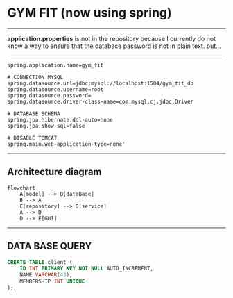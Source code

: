 # GYM FIT (now using spring)

---

**application.properties** is not in the repository because I currently do not know a way to ensure that the database password is not in plain text. but...

---
``` 
spring.application.name=gym_fit

# CONNECTION MYSQL
spring.datasource.url=jdbc:mysql://localhost:1504/gym_fit_db
spring.datasource.username=root
spring.datasource.password=
spring.datasource.driver-class-name=com.mysql.cj.jdbc.Driver

# DATABASE SCHEMA
spring.jpa.hibernate.ddl-auto=none
spring.jpa.show-sql=false

# DISABLE TOMCAT
spring.main.web-application-type=none'

``` 
---
## Architecture diagram 
```mermaid
flowchart
    A[model] --> B[dataBase]
    B --> A
    C[repository] --> D[service]
    A --> D
    D --> E[GUI]     
```
---

## DATA BASE QUERY
```sql
CREATE TABLE client (
    ID INT PRIMARY KEY NOT NULL AUTO_INCREMENT,
    NAME VARCHAR(43),
    MEMBERSHIP INT UNIQUE
);
```